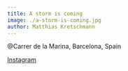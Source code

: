 ```yaml
---
title: A storm is coming
image: ./a-storm-is-coming.jpg
author: Matthias Kretschmann
---
```


@Carrer de la Marina, Barcelona, Spain

[Instagram](https://www.instagram.com/p/BCdJJvFtSmY/)
